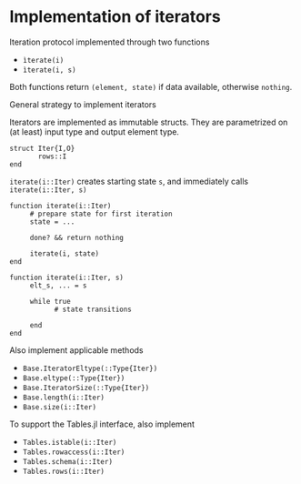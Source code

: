 # Implementation of iterators

Iteration protocol implemented through two functions

- `ìterate(i)`
- `ìterate(i, s)`

Both functions return `(element, state)` if data available, otherwise
`nothing`.

General strategy to implement iterators

Iterators are implemented as immutable structs. They are parametrized
on (at least) input type and output element type.

```
struct Iter{I,O}
       rows::I
end
```

`iterate(i::Iter)` creates starting state `s`, and immediately calls `iterate(i::Iter, s)`


```
function iterate(i::Iter)
	 # prepare state for first iteration
	 state = ...

	 done? && return nothing
	 
	 iterate(i, state)
end
```

```
function iterate(i::Iter, s)
	 elt_s, ... = s

	 while true
	       # state transitions
	 
	 end
end
```

Also implement applicable methods

- `Base.IteratorEltype(::Type{Iter})`
- `Base.eltype(::Type{Iter})`
- `Base.IteratorSize(::Type{Iter})`
- `Base.length(i::Iter)`
- `Base.size(i::Iter)`


To support the Tables.jl interface, also implement

- `Tables.istable(i::Iter)`
- `Tables.rowaccess(i::Iter)`
- `Tables.schema(i::Iter)`
- `Tables.rows(i::Iter)`